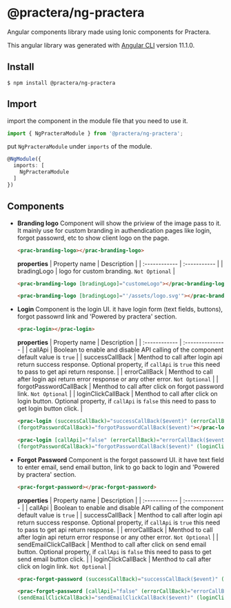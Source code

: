 # @practera/ng-practera

Angular components library made using Ionic components for Practera.

This angular library was generated with [Angular CLI](https://github.com/angular/angular-cli) version 11.1.0.

## Install
```
$ npm install @practera/ng-practera
```
## Import
import the component in the module file that you need to use it.
``` ts
import { NgPracteraModule } from '@practera/ng-practera';
```
put `NgPracteraModule` under `imports` of the module.
```ts
@NgModule({
  imports: [
    NgPracteraModule
  ]
})
```

## Components
- **Branding logo**
  Component will show the priview of the image pass to it. It mainly use for custom branding in authendication pages like login, forgot passowrd, etc to show client logo on the page.
  ```html
  <prac-branding-logo></prac-branding-logo>
  ```
  **properties**
  | Property name | Description |
  | :------------ | :----------- |
  | bradingLogo | logo for custom branding. `Not Optional` |
  ```html
  <prac-branding-logo [bradingLogo]="customeLogo"></prac-branding-logo>

  <prac-branding-logo [bradingLogo]="'/assets/logo.svg'"></prac-branding-logo>
  ```
- **Login**
  Component is the login UI. it have login form (text fields, buttons), forgot passowrd link and 'Powered by practera' section.
  ```html
  <prac-login></prac-login>
  ```
  **properties**
  | Property name | Description      |
  | :------------ | :--------------- |
  | callApi | Boolean to enable and disable API calling of the component default value is `true` |
  | successCallBack | Menthod to call after login api return success response. Optional property, if `callApi` is `true` this need to pass to get api return response. | 
  | errorCallBack | Menthod to call after login api return error response or any other error. `Not Optional` |
  | forgotPasswordCallBack | Menthod to call after click on forgot password link. `Not Optional`  |
  | loginClickCallBack | Menthod to call after click on login button. Optional property, if `callApi` is `false` this need to pass to get login button click. |

  ```html
  <prac-login (successCallBack)="successCallBack($event)" (errorCallBack)="errorCallBack($event)"
  (forgotPasswordCallBack)="forgotPasswordCallBack($event)"></prac-login>

  <prac-login [callApi]="false" (errorCallBack)="errorCallBack($event)"
  (forgotPasswordCallBack)="forgotPasswordCallBack($event)" (loginClickCallBack)="loginClickCallBack($event)"></prac-login>
  ```

- **Forgot Password**
  Component is the forgot passowrd UI. it have text field to enter email, send email button, link to go back to login and 'Powered by practera' section.
  ```html
  <prac-forgot-password></prac-forgot-password>
  ```
  **properties**
  | Property name | Description      |
  | :------------ | :--------------- |
  | callApi | Boolean to enable and disable API calling of the component default value is `true` |
  | successCallBack | Menthod to call after login api return success response. Optional property, if `callApi` is `true` this need to pass to get api return response. | 
  | errorCallBack | Menthod to call after login api return error response or any other error. `Not Optional` |
  | sendEmailClickCallBack | Menthod to call after click on send email button. Optional property, if `callApi` is `false` this need to pass to get send email button click.  |
  | loginClickCallBack | Menthod to call after click on login link. `Not Optional` |

  ```html
  <prac-forgot-password (successCallBack)="successCallBack($event)" (errorCallBack)="errorCallBack($event)" (sendEmailClickCallBack)="sendEmailClickCallBack($event)"></prac-forgot-password>

  <prac-forgot-password [callApi]="false" (errorCallBack)="errorCallBack($event)"
  (sendEmailClickCallBack)="sendEmailClickCallBack($event)" (loginClickCallBack)="loginClickCallBack($event)"></prac-forgot-password>
  ```
  